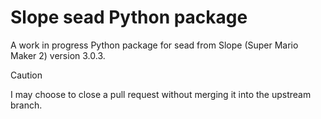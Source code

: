 # Slope sead Python package
A work in progress Python package for sead from Slope (Super Mario Maker 2) version 3.0.3.

> [!CAUTION]
> I may choose to close a pull request without merging it into the upstream branch.
